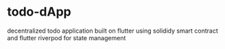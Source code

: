 # todo-dApp

decentralized todo application built on flutter using solididy smart contract  and flutter riverpod for state management
